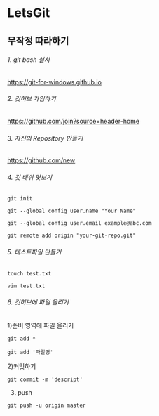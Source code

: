 # LetsGit
## 무작정 따라하기
###### 1. git bash 설치
https://git-for-windows.github.io
###### 2. 깃허브 가입하기
https://github.com/join?source=header-home
###### 3. 자신의 Repository 만들기
https://github.com/new
###### 4. 깃 배쉬 맛보기

```git init```

```git --global config user.name "Your Name"```

```git --global config user.email example@abc.com```

```git remote add origin "your-git-repo.git"```
###### 5. 테스트파일 만들기
```touch test.txt```

```vim test.txt```
###### 6. 깃허브에 파일 올리기
1)준비 영역에 파일 올리기

```git add *```

```git add '파일명'```

2)커밋하기

```git commit -m 'descript'```

3) push

```git push -u origin master```
